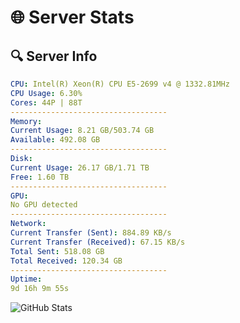 # 🌐 Server Stats
## 🔍 Server Info
```yaml
CPU: Intel(R) Xeon(R) CPU E5-2699 v4 @ 1332.81MHz
CPU Usage: 6.30%
Cores: 44P | 88T
-----------------------------------
Memory:
Current Usage: 8.21 GB/503.74 GB
Available: 492.08 GB
-----------------------------------
Disk:
Current Usage: 26.17 GB/1.71 TB
Free: 1.60 TB
-----------------------------------
GPU:
No GPU detected
-----------------------------------
Network:
Current Transfer (Sent): 884.89 KB/s
Current Transfer (Received): 67.15 KB/s
Total Sent: 518.08 GB
Total Received: 120.34 GB
-----------------------------------
Uptime:
9d 16h 9m 55s
```
![GitHub Stats](https://img.shields.io/badge/Updated-2025-04-29_09:18:43-blue)